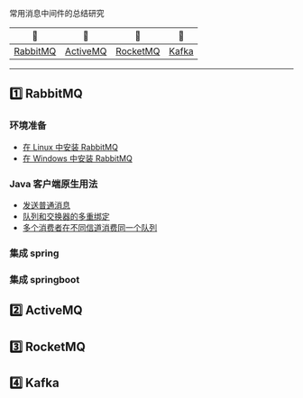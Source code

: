 

常用消息中间件的总结研究

| :purple_heart: |:purple_heart: | :purple_heart: | :purple_heart: |
| :--------: | :---------: | :---------: | :---------: | 
| [RabbitMQ](#RabbitMQ) | [ActiveMQ](#ActiveMQ)|[RocketMQ](#RocketMQ) | [Kafka](#Kafka) |

---

## :one: RabbitMQ

### 环境准备

* [在 Linux 中安装 RabbitMQ](https://pleuvoir.github.io/2017/09/28/rabbitmq-an-zhuang/)
* [在 Windows 中安装 RabbitMQ](https://github.com/pleuvoir/reference-samples/tree/master/spring-amqp-example)

### Java 客户端原生用法

* [发送普通消息](https://github.com/pleuvoir/mq-research/tree/master/source/rabbitmq/rabbitmq-native/src/main/java/io/github/pleuvoir/normal)
* [队列和交换器的多重绑定](https://github.com/pleuvoir/mq-research/tree/master/source/rabbitmq/rabbitmq-native/src/main/java/io/github/pleuvoir/normal)
* [多个消费者在不同信道消费同一个队列](https://github.com/pleuvoir/mq-research/tree/master/source/rabbitmq/rabbitmq-native/src/main/java/io/github/pleuvoir/normal)

### 集成 spring 

### 集成 springboot 
 
## :two: ActiveMQ
 
## :three: RocketMQ
 
## :four: Kafka
